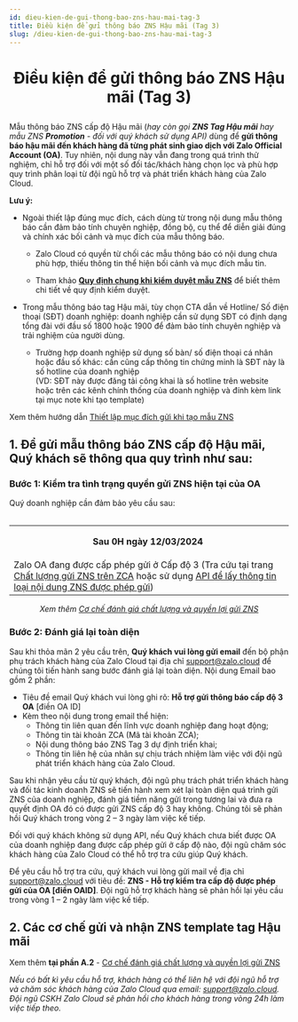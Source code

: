 ```yaml
---
id: dieu-kien-de-gui-thong-bao-zns-hau-mai-tag-3
title: Điều kiện để gửi thông báo ZNS Hậu mãi (Tag 3)
slug: /dieu-kien-de-gui-thong-bao-zns-hau-mai-tag-3
---
```


# <p align="center">Điều kiện để gửi thông báo ZNS Hậu mãi (Tag 3)</p>

Mẫu thông báo ZNS cấp độ Hậu mãi (_hay còn gọi **ZNS Tag Hậu mãi** hay mẫu ZNS **Promotion** - đối với quý khách sử dụng API)_ dùng để **gửi thông báo hậu mãi đến khách hàng đã từng phát sinh giao dịch với Zalo Official Account (OA)**. Tuy nhiên, nội dung này vẫn đang trong quá trình thử nghiệm, chỉ hỗ trợ đối với một số đối tác/khách hàng chọn lọc và phù hợp quy trình phân loại từ đội ngũ hỗ trợ và phát triển khách hàng của Zalo Cloud.

**Lưu ý:** 

*   Ngoài thiết lập đúng mục đích, cách dùng từ trong nội dung mẫu thông báo cần đảm bảo tính chuyên nghiệp, đồng bộ, cụ thể để diễn giải đúng và chính xác bối cảnh và mục đích của mẫu thông báo.
    
    *   Zalo Cloud có quyền từ chối các mẫu thông báo có nội dung chưa phù hợp, thiếu thông tin thể hiện bối cảnh và mục đích mẫu tin.
        
    *   Tham khảo [**Quy định chung khi kiểm duyệt mẫu ZNS**](https://zalo.cloud/news/quy-dinh-chung-khi-kiem-duyet-mau-tin-zns/baujzpyvjjrz7776m) để biết thêm chi tiết về quy định kiểm duyệt.
        
*   Trong mẫu thông báo tag Hậu mãi, tùy chọn CTA dẫn về Hotline/ Số điện thoại (SĐT) doanh nghiệp: doanh nghiệp cần sử dụng SĐT có định dạng tổng đài với đầu số 1800 hoặc 1900 để đảm bảo tính chuyên nghiệp và trải nghiệm của người dùng.
    
    *   Trường hợp doanh nghiệp sử dụng số bàn/ số điện thoại cá nhân hoặc đầu số khác: cần cũng cấp thông tin chứng minh là SĐT này là số hotline của doanh nghiệp   
        (VD: SĐT này được đăng tải công khai là số hotline trên website hoặc trên các kênh chính thống của doanh nghiệp và đính kèm link tại mục note khi tạo template)
        

Xem thêm hướng dẫn [Thiết lập mục đích gửi khi tạo mẫu ZNS](https://zalo.cloud/blog/thiet-lap-muc-dich-gui-khi-tao-mau-zns/erug88djjgrd9r7zzj)


## 1. Để gửi mẫu thông báo ZNS cấp độ Hậu mãi, Quý khách sẽ thông qua quy trình như sau: 


### Bước 1: Kiểm tra tình trạng quyền gửi ZNS hiện tại của OA

Quý doanh nghiệp cần đảm bảo yêu cầu sau: 

<div class="table" align="center">
      <table>
<table><tbody><tr><td><p style="margin-left:0px;text-align:center;"><strong>Sau 0H ngày 12/03/2024</strong>&nbsp;</p></td></tr><tr><td>Zalo OA đang được cấp phép gửi ở Cấp độ 3 (Tra cứu tại trang <a target="_blank" rel="noopener noreferrer" href="https://account.zalo.cloud/RZUPB7MA6RKY9VGZ/tool/zns/report/quality"><u>Chất lượng gửi ZNS</u> trên ZCA</a> hoặc sử dụng <a target="_blank" rel="noopener noreferrer" href="https://developers.zalo.me/docs/zalo-notification-service/truy-xuat-thong-tin/lay-thong-tin-loai-noi-dung-zns-duoc-phep-gui"><u>API để lấy thông tin loại nội dung ZNS được phép gửi</u></a>)&nbsp;</td></tr></tbody></table>
</div>

_<p align="center">Xem thêm [Cơ chế đánh giá chất lượng và quyền lợi gửi ZNS](https://zalo.cloud/blog/co-che-danh-gia-chat-luong-va-quyen-loi-gui-zns/rzu6k97e8vkbnmereg)</p>_


### Bước 2: Đánh giá lại toàn diện 

Sau khi thỏa mãn 2 yêu cầu trên, **Quý khách vui lòng gửi email** đến bộ phận phụ trách khách hàng của Zalo Cloud tại địa chỉ [support@zalo.cloud](mailto:support@zalo.cloud) để chúng tôi tiến hành sang bước đánh giá lại toàn diện. Nội dung Email bao gồm 2 phần:

*   Tiêu đề email Quý khách vui lòng ghi rõ: **Hỗ trợ gửi thông báo cấp độ 3 OA** \[điền OA ID\]
*   Kèm theo nội dung trong email thể hiện:
    *   Thông tin liên quan đến lĩnh vực doanh nghiệp đang hoạt động;
    *   Thông tin tài khoản ZCA (Mã tài khoản ZCA);
    *   Nội dung thông báo ZNS Tag 3 dự định triển khai;
    *   Thông tin liên hệ của nhân sự chịu trách nhiệm làm việc với đội ngũ phát triển khách hàng của Zalo Cloud.

Sau khi nhận yêu cầu từ quý khách, đội ngũ phụ trách phát triển khách hàng và đối tác kinh doanh ZNS sẽ tiến hành xem xét lại toàn diện quá trình gửi ZNS của doanh nghiệp, đánh giá tiềm năng gửi trong tương lai và đưa ra quyết định OA đó có được gửi ZNS cấp độ 3 hay không. Chúng tôi sẽ phản hồi Quý khách trong vòng 2 – 3 ngày làm việc kế tiếp. 

Đối với quý khách không sử dụng API, nếu Quý khách chưa biết được OA của doanh nghiệp đang được cấp phép gửi ở cấp độ nào, đội ngũ chăm sóc khách hàng của Zalo Cloud có thể hỗ trợ tra cứu giúp Quý khách. 

Để yêu cầu hỗ trợ tra cứu, quý khách vui lòng gửi mail về địa chỉ [support@zalo.cloud](mailto:support@zalo.cloud) với tiêu đề: **ZNS - Hỗ trợ kiểm tra cấp độ được phép gửi của OA \[điền OAID\]**. Đội ngũ hỗ trợ khách hàng sẽ phản hồi lại yêu cầu trong vòng 1 – 2 ngày làm việc kế tiếp. 


## 2. Các cơ chế gửi và nhận ZNS template tag Hậu mãi


Xem thêm **tại phần A.2** - [Cơ chế đánh giá chất lượng và quyền lợi gửi ZNS](https://zalo.cloud/blog/co-che-danh-gia-chat-luong-va-quyen-loi-gui-zns/rzu6k97e8vkbnmereg) 


_Nếu có bất kì yêu cầu hỗ trợ, khách hàng có thể liên hệ với đội ngũ hỗ trợ và chăm sóc khách hàng của Zalo Cloud qua email: support@zalo.cloud. Đội ngũ CSKH Zalo Cloud sẽ phản hồi cho khách hàng trong vòng 24h làm việc tiếp theo._
